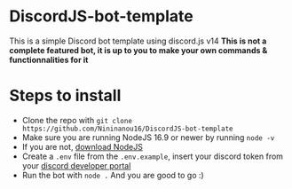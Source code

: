 # DiscordJS-bot-template

This is a simple Discord bot template using discord.js v14
**This is not a complete featured bot, it is up to you to make your own commands & functionnalities for it**

# Steps to install

- Clone the repo with `git clone https://github.com/Nininanou16/DiscordJS-bot-template`
- Make sure you are running NodeJS 16.9 or newer by running `node -v`
- If you are not, [download NodeJS](https://nodejs.org/en/)
- Create a `.env` file from the `.env.example`, insert your discord token from your [discord developer portal](https://discord.dev/)
- Run the bot with `node .`
And you are good to go :)
